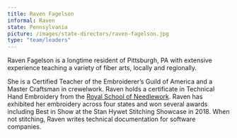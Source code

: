 ```yaml
---
title: Raven Fagelson
informal: Raven
state: Pennsylvania
picture: /images/state-directors/raven-fagelson.jpg
type: "team/leaders"
---
```


Raven Fagelson is a longtime resident of Pittsburgh, PA with extensive experience teaching a variety of fiber arts, locally and regionally.

She is a Certified Teacher of the Embroiderer’s Guild of America and a Master Craftsman in crewelwork. Raven holds a certificate in Technical Hand Embroidery from the [Royal School of Needlework](https://royal-needlework.org.uk/shop/?gad_source=1). Raven has exhibited her embroidery across four states and won several awards including Best in Show at the Stan Hywet Stitching Showcase in 2018. When not stitching, Raven writes technical documentation for software companies.
